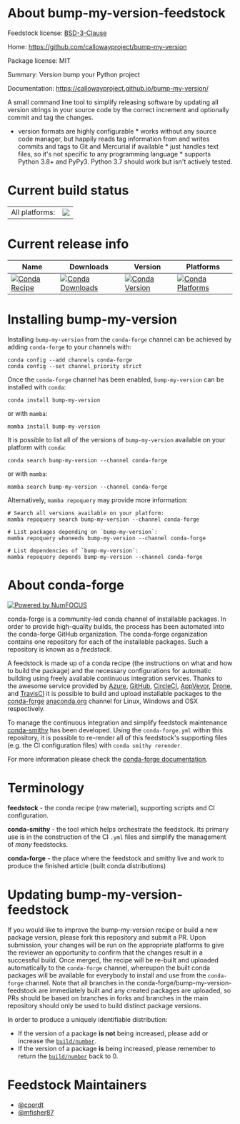 About bump-my-version-feedstock
===============================

Feedstock license: [BSD-3-Clause](https://github.com/conda-forge/bump-my-version-feedstock/blob/main/LICENSE.txt)

Home: https://github.com/callowayproject/bump-my-version

Package license: MIT

Summary: Version bump your Python project

Documentation: https://callowayproject.github.io/bump-my-version/

A small command line tool to simplify releasing software by updating all version strings in your source code by the correct increment and optionally commit and tag the changes.
* version formats are highly configurable * works without any source code manager, but happily reads tag information from and writes commits and tags to Git and Mercurial if available * just handles text files, so it's not specific to any programming language * supports Python 3.8+ and PyPy3. Python 3.7 should work but isn't actively tested.

Current build status
====================


<table><tr><td>All platforms:</td>
    <td>
      <a href="https://dev.azure.com/conda-forge/feedstock-builds/_build/latest?definitionId=20122&branchName=main">
        <img src="https://dev.azure.com/conda-forge/feedstock-builds/_apis/build/status/bump-my-version-feedstock?branchName=main">
      </a>
    </td>
  </tr>
</table>

Current release info
====================

| Name | Downloads | Version | Platforms |
| --- | --- | --- | --- |
| [![Conda Recipe](https://img.shields.io/badge/recipe-bump--my--version-green.svg)](https://anaconda.org/conda-forge/bump-my-version) | [![Conda Downloads](https://img.shields.io/conda/dn/conda-forge/bump-my-version.svg)](https://anaconda.org/conda-forge/bump-my-version) | [![Conda Version](https://img.shields.io/conda/vn/conda-forge/bump-my-version.svg)](https://anaconda.org/conda-forge/bump-my-version) | [![Conda Platforms](https://img.shields.io/conda/pn/conda-forge/bump-my-version.svg)](https://anaconda.org/conda-forge/bump-my-version) |

Installing bump-my-version
==========================

Installing `bump-my-version` from the `conda-forge` channel can be achieved by adding `conda-forge` to your channels with:

```
conda config --add channels conda-forge
conda config --set channel_priority strict
```

Once the `conda-forge` channel has been enabled, `bump-my-version` can be installed with `conda`:

```
conda install bump-my-version
```

or with `mamba`:

```
mamba install bump-my-version
```

It is possible to list all of the versions of `bump-my-version` available on your platform with `conda`:

```
conda search bump-my-version --channel conda-forge
```

or with `mamba`:

```
mamba search bump-my-version --channel conda-forge
```

Alternatively, `mamba repoquery` may provide more information:

```
# Search all versions available on your platform:
mamba repoquery search bump-my-version --channel conda-forge

# List packages depending on `bump-my-version`:
mamba repoquery whoneeds bump-my-version --channel conda-forge

# List dependencies of `bump-my-version`:
mamba repoquery depends bump-my-version --channel conda-forge
```


About conda-forge
=================

[![Powered by
NumFOCUS](https://img.shields.io/badge/powered%20by-NumFOCUS-orange.svg?style=flat&colorA=E1523D&colorB=007D8A)](https://numfocus.org)

conda-forge is a community-led conda channel of installable packages.
In order to provide high-quality builds, the process has been automated into the
conda-forge GitHub organization. The conda-forge organization contains one repository
for each of the installable packages. Such a repository is known as a *feedstock*.

A feedstock is made up of a conda recipe (the instructions on what and how to build
the package) and the necessary configurations for automatic building using freely
available continuous integration services. Thanks to the awesome service provided by
[Azure](https://azure.microsoft.com/en-us/services/devops/), [GitHub](https://github.com/),
[CircleCI](https://circleci.com/), [AppVeyor](https://www.appveyor.com/),
[Drone](https://cloud.drone.io/welcome), and [TravisCI](https://travis-ci.com/)
it is possible to build and upload installable packages to the
[conda-forge](https://anaconda.org/conda-forge) [anaconda.org](https://anaconda.org/)
channel for Linux, Windows and OSX respectively.

To manage the continuous integration and simplify feedstock maintenance
[conda-smithy](https://github.com/conda-forge/conda-smithy) has been developed.
Using the ``conda-forge.yml`` within this repository, it is possible to re-render all of
this feedstock's supporting files (e.g. the CI configuration files) with ``conda smithy rerender``.

For more information please check the [conda-forge documentation](https://conda-forge.org/docs/).

Terminology
===========

**feedstock** - the conda recipe (raw material), supporting scripts and CI configuration.

**conda-smithy** - the tool which helps orchestrate the feedstock.
                   Its primary use is in the construction of the CI ``.yml`` files
                   and simplify the management of *many* feedstocks.

**conda-forge** - the place where the feedstock and smithy live and work to
                  produce the finished article (built conda distributions)


Updating bump-my-version-feedstock
==================================

If you would like to improve the bump-my-version recipe or build a new
package version, please fork this repository and submit a PR. Upon submission,
your changes will be run on the appropriate platforms to give the reviewer an
opportunity to confirm that the changes result in a successful build. Once
merged, the recipe will be re-built and uploaded automatically to the
`conda-forge` channel, whereupon the built conda packages will be available for
everybody to install and use from the `conda-forge` channel.
Note that all branches in the conda-forge/bump-my-version-feedstock are
immediately built and any created packages are uploaded, so PRs should be based
on branches in forks and branches in the main repository should only be used to
build distinct package versions.

In order to produce a uniquely identifiable distribution:
 * If the version of a package **is not** being increased, please add or increase
   the [``build/number``](https://docs.conda.io/projects/conda-build/en/latest/resources/define-metadata.html#build-number-and-string).
 * If the version of a package **is** being increased, please remember to return
   the [``build/number``](https://docs.conda.io/projects/conda-build/en/latest/resources/define-metadata.html#build-number-and-string)
   back to 0.

Feedstock Maintainers
=====================

* [@coordt](https://github.com/coordt/)
* [@mfisher87](https://github.com/mfisher87/)

